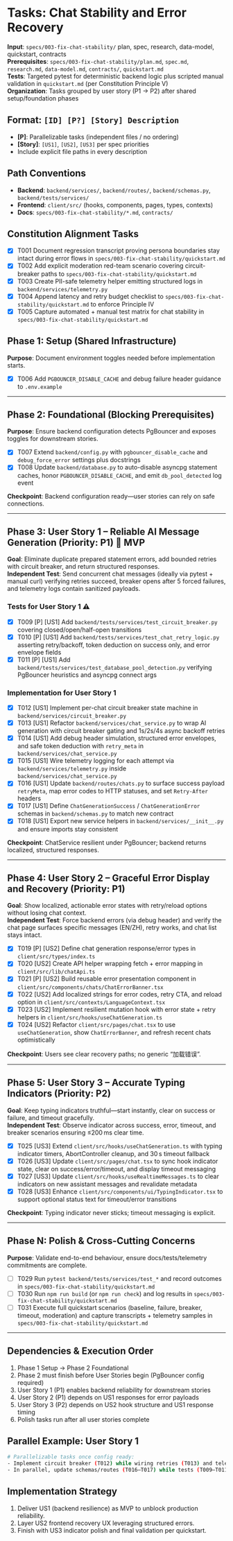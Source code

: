 # Tasks: Chat Stability and Error Recovery

**Input**: `specs/003-fix-chat-stability/` plan, spec, research, data-model, quickstart, contracts  
**Prerequisites**: `specs/003-fix-chat-stability/plan.md`, `spec.md`, `research.md`, `data-model.md`, `contracts/`, `quickstart.md`  
**Tests**: Targeted pytest for deterministic backend logic plus scripted manual validation in `quickstart.md` (per Constitution Principle V)  
**Organization**: Tasks grouped by user story (P1 → P2) after shared setup/foundation phases

## Format: `[ID] [P?] [Story] Description`
- **[P]**: Parallelizable tasks (independent files / no ordering)
- **[Story]**: `[US1]`, `[US2]`, `[US3]` per spec priorities
- Include explicit file paths in every description

## Path Conventions
- **Backend**: `backend/services/`, `backend/routes/`, `backend/schemas.py`, `backend/tests/services/`
- **Frontend**: `client/src/` (hooks, components, pages, types, contexts)
- **Docs**: `specs/003-fix-chat-stability/*.md`, `contracts/`

## Constitution Alignment Tasks
- [X] T001 Document regression transcript proving persona boundaries stay intact during error flows in `specs/003-fix-chat-stability/quickstart.md`
- [X] T002 Add explicit moderation red-team scenario covering circuit-breaker paths to `specs/003-fix-chat-stability/quickstart.md`
- [X] T003 Create PII-safe telemetry helper emitting structured logs in `backend/services/telemetry.py`
- [X] T004 Append latency and retry budget checklist to `specs/003-fix-chat-stability/quickstart.md` to enforce Principle IV
- [X] T005 Capture automated + manual test matrix for chat stability in `specs/003-fix-chat-stability/quickstart.md`

## Phase 1: Setup (Shared Infrastructure)

**Purpose**: Document environment toggles needed before implementation starts.

- [X] T006 Add `PGBOUNCER_DISABLE_CACHE` and debug failure header guidance to `.env.example`

---

## Phase 2: Foundational (Blocking Prerequisites)

**Purpose**: Ensure backend configuration detects PgBouncer and exposes toggles for downstream stories.

- [X] T007 Extend `backend/config.py` with `pgbouncer_disable_cache` and `debug_force_error` settings plus docstrings
- [X] T008 Update `backend/database.py` to auto-disable asyncpg statement caches, honor `PGBOUNCER_DISABLE_CACHE`, and emit `db_pool_detected` log event

**Checkpoint**: Backend configuration ready—user stories can rely on safe connections.

---

## Phase 3: User Story 1 – Reliable AI Message Generation (Priority: P1) 🎯 MVP

**Goal**: Eliminate duplicate prepared statement errors, add bounded retries with circuit breaker, and return structured responses.  
**Independent Test**: Send concurrent chat messages (ideally via pytest + manual curl) verifying retries succeed, breaker opens after 5 forced failures, and telemetry logs contain sanitized payloads.

### Tests for User Story 1 ⚠️

- [X] T009 [P] [US1] Add `backend/tests/services/test_circuit_breaker.py` covering closed/open/half-open transitions
- [X] T010 [P] [US1] Add `backend/tests/services/test_chat_retry_logic.py` asserting retry/backoff, token deduction on success only, and error envelope fields
- [X] T011 [P] [US1] Add `backend/tests/services/test_database_pool_detection.py` verifying PgBouncer heuristics and asyncpg connect args

### Implementation for User Story 1

- [X] T012 [US1] Implement per-chat circuit breaker state machine in `backend/services/circuit_breaker.py`
- [X] T013 [US1] Refactor `backend/services/chat_service.py` to wrap AI generation with circuit breaker gating and 1s/2s/4s async backoff retries
- [X] T014 [US1] Add debug header simulation, structured error envelopes, and safe token deduction with `retry_meta` in `backend/services/chat_service.py`
- [X] T015 [US1] Wire telemetry logging for each attempt via `backend/services/telemetry.py` inside `backend/services/chat_service.py`
- [X] T016 [US1] Update `backend/routes/chats.py` to surface success payload `retryMeta`, map error codes to HTTP statuses, and set `Retry-After` headers
- [X] T017 [US1] Define `ChatGenerationSuccess` / `ChatGenerationError` schemas in `backend/schemas.py` to match new contract
- [X] T018 [US1] Export new service helpers in `backend/services/__init__.py` and ensure imports stay consistent

**Checkpoint**: ChatService resilient under PgBouncer; backend returns localized, structured responses.

---

## Phase 4: User Story 2 – Graceful Error Display and Recovery (Priority: P1)

**Goal**: Show localized, actionable error states with retry/reload options without losing chat context.  
**Independent Test**: Force backend errors (via debug header) and verify the chat page surfaces specific messages (EN/ZH), retry works, and chat list stays intact.

- [X] T019 [P] [US2] Define chat generation response/error types in `client/src/types/index.ts`
- [X] T020 [US2] Create API helper wrapping fetch + error mapping in `client/src/lib/chatApi.ts`
- [X] T021 [P] [US2] Build reusable error presentation component in `client/src/components/chats/ChatErrorBanner.tsx`
- [X] T022 [US2] Add localized strings for error codes, retry CTA, and reload option in `client/src/contexts/LanguageContext.tsx`
- [X] T023 [US2] Implement resilient mutation hook with error state + retry helpers in `client/src/hooks/useChatGeneration.ts`
- [X] T024 [US2] Refactor `client/src/pages/chat.tsx` to use `useChatGeneration`, show `ChatErrorBanner`, and refresh recent chats optimistically

**Checkpoint**: Users see clear recovery paths; no generic “加载错误”.

---

## Phase 5: User Story 3 – Accurate Typing Indicators (Priority: P2)

**Goal**: Keep typing indicators truthful—start instantly, clear on success or failure, and timeout gracefully.  
**Independent Test**: Observe indicator across success, error, timeout, and breaker scenarios ensuring ≤200 ms clear time.

- [X] T025 [US3] Extend `client/src/hooks/useChatGeneration.ts` with typing indicator timers, AbortController cleanup, and 30 s timeout fallback
- [X] T026 [US3] Update `client/src/pages/chat.tsx` to sync hook indicator state, clear on success/error/timeout, and display timeout messaging
- [X] T027 [US3] Update `client/src/hooks/useRealtimeMessages.ts` to clear indicators on new assistant messages and revalidate metadata
- [X] T028 [US3] Enhance `client/src/components/ui/TypingIndicator.tsx` to support optional status text for timeout/error transitions

**Checkpoint**: Typing indicator never sticks; timeout messaging is explicit.

---

## Phase N: Polish & Cross-Cutting Concerns

**Purpose**: Validate end-to-end behaviour, ensure docs/tests/telemetry commitments are complete.

- [ ] T029 Run `pytest backend/tests/services/test_*` and record outcomes in `specs/003-fix-chat-stability/quickstart.md`
- [ ] T030 Run `npm run build` (or `npm run check`) and log results in `specs/003-fix-chat-stability/quickstart.md`
- [ ] T031 Execute full quickstart scenarios (baseline, failure, breaker, timeout, moderation) and capture transcripts + telemetry samples in `specs/003-fix-chat-stability/quickstart.md`

---

## Dependencies & Execution Order

1. Phase 1 Setup → Phase 2 Foundational  
2. Phase 2 must finish before User Stories begin (PgBouncer config required)  
3. User Story 1 (P1) enables backend reliability for downstream stories  
4. User Story 2 (P1) depends on US1 responses for error payloads  
5. User Story 3 (P2) depends on US2 hook structure and US1 response timing  
6. Polish tasks run after all user stories complete

## Parallel Example: User Story 1

```bash
# Parallelizable tasks once config ready:
- Implement circuit breaker (T012) while wiring retries (T013) and telemetry (T015)
- In parallel, update schemas/routes (T016–T017) while tests (T009–T011) guide development
```

## Implementation Strategy

1. Deliver US1 (backend resilience) as MVP to unblock production reliability.  
2. Layer US2 frontend recovery UX leveraging structured errors.  
3. Finish with US3 indicator polish and final validation per quickstart.
